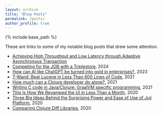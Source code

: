 ```yaml
---
layout: archive
title: "Blog Posts"
permalink: /posts/
author_profile: true
---
```


{% include base_path %}

These are links to some of my notable blog posts that drew some attention.

* [Achieving High Throughput and Low Latency through Adaptive Asynchronous
  Transaction](https://yyhh.org/blog/2025/02/achieving-high-throughput-and-low-latency-through-adaptive-asynchronous-transaction/)
* [Competing for the JOB with a
  Triplestore](https://yyhh.org/blog/2024/09/competing-for-the-job-with-a-triplestore), 2024
* [How can AI like ChatGPT be turned into gold in
  enterprises?](https://juji.io/blog/how-can-you-turn-ai-like-chatgt-into-gold-in-enterprise/), 2023
* [T-Wand: Beat Lucene in Less Than 600 Lines of
  Code](https://yyhh.org/blog/2021/11/t-wand-beat-lucene-in-less-than-600-lines-of-code), 2021
* [How much can a Clojure developer do
  alone?](https://yyhh.org/blog/2021/03/how-much-can-a-clojure-developer-do-alone/), 2021
* [Writing C code in Java/Clojure: GraalVM specific
  programming](https://yyhh.org/blog/2021/02/writing-c-code-in-javaclojure-graalvm-specific-programming), 2021
* [This Is How We Revamped the UI in Less Than a
  Month](https://juji.io/blog/this-is-how-we-revamped-the-ui-in-less-than-a-month/), 2020
* [Three Big Ideas Behind the Surprising Power and Ease of Use of Juji
  Platform](https://juji.io/blog/three-big-ideas-behind-the-surprising-power-and-ease-of-use-of-juji-platform/), 2020
* [Comparing Clojure Diff
  Libraries](https://juji.io/blog/comparing-clojure-diff-libraries/), 2020

